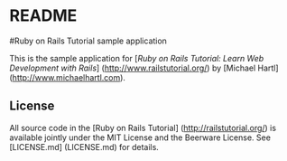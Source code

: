 # README

#Ruby on Rails Tutorial sample application

This is the sample application for [*Ruby on Rails Tutorial: Learn Web Development with Rails*] (http://www.railstutorial.org/) by [Michael Hartl] (http://www.michaelhartl.com).

## License

All source code in the [Ruby on Rails Tutorial] (http://railstutorial.org/) is available jointly under the MIT License and the Beerware License. See [LICENSE.md] (LICENSE.md) for details.
